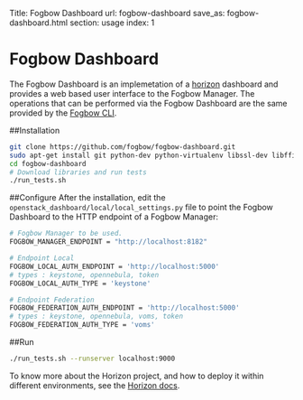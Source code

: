 Title: Fogbow Dashboard
url: fogbow-dashboard
save_as: fogbow-dashboard.html
section: usage
index: 1

Fogbow Dashboard
==========
The Fogbow Dashboard is an implemetation of a [horizon](https://github.com/openstack/horizon) dashboard and provides a web based user interface to the Fogbow Manager. The operations that can be performed via the Fogbow Dashboard are the same provided by the [Fogbow CLI](http://www.fogbowcloud.org/fogbow-cli).

##Installation

```bash
git clone https://github.com/fogbow/fogbow-dashboard.git
sudo apt-get install git python-dev python-virtualenv libssl-dev libffi-dev
cd fogbow-dashboard
# Download libraries and run tests
./run_tests.sh
```

##Configure
After the installation, edit the ```openstack_dashboard/local/local_settings.py``` file to point the Fogbow Dashboard to the HTTP endpoint of a Fogbow Manager:

``` bash
# Fogbow Manager to be used.
FOGBOW_MANAGER_ENDPOINT = "http://localhost:8182"

# Endpoint Local 
FOGBOW_LOCAL_AUTH_ENDPOINT = 'http://localhost:5000'
# types : keystone, opennebula, token
FOGBOW_LOCAL_AUTH_TYPE = 'keystone'

# Endpoint Federation 
FOGBOW_FEDERATION_AUTH_ENDPOINT = 'http://localhost:5000' 
# types : keystone, opennebula, voms, token
FOGBOW_FEDERATION_AUTH_TYPE = 'voms'
```

##Run
``` bash
./run_tests.sh --runserver localhost:9000
```

To know more about the Horizon project, and how to deploy it within different environments, see the [Horizon docs](http://docs.openstack.org/developer/horizon/index.html).
